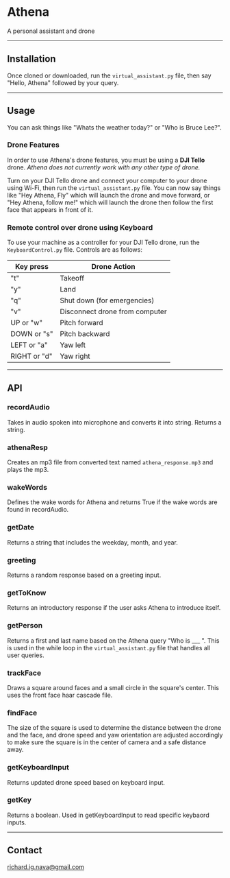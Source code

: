 # Athena
A personal assistant and drone


---

## Installation

Once cloned or downloaded, run the `virtual_assistant.py` file, then say "Hello, Athena" followed by your query. 


---

## Usage

You can ask things like "Whats the weather today?" or "Who is Bruce Lee?". 

### Drone Features

In order to use Athena's drone features, you must be using a **DJI Tello** drone. *Athena does not currently work with any other type of drone.* 

Turn on your DJI Tello drone and connect your computer to your drone using Wi-Fi, then run the `virtual_assistant.py` file. You can now say things like "Hey Athena, Fly" which will launch the drone and move forward, or "Hey Athena, follow me!" which will launch the drone then follow the first face that appears in front of it.

### Remote control over drone using Keyboard

To use your machine as a controller for your DJI Tello drone, run the `KeyboardControl.py` file. Controls are as follows: 

| Key press      | Drone Action  |
| -------------- | ------------- |
| "t"      | Takeoff      |
| "y"      | Land      |
| "q"      | Shut down (for emergencies)  |
| "v"      | Disconnect drone from computer      |
| UP or "w"      | Pitch forward        |
| DOWN or "s"      | Pitch backward      |
| LEFT or "a"         | Yaw left       |
| RIGHT or "d"      | Yaw right        |



---

## API 


### recordAudio

Takes in audio spoken into microphone and converts it into string. Returns a string. 

### athenaResp

Creates an mp3 file from converted text named `athena_response.mp3` and plays the mp3. 

### wakeWords

Defines the wake words for Athena and returns True if the wake words are found in recordAudio.

### getDate 

Returns a string that includes the weekday, month, and year.

### greeting

Returns a random response based on a greeting input.

### getToKnow

Returns an introductory response if the user asks Athena to introduce itself.

### getPerson

Returns a first and last name based on the Athena query "Who is ___ ". This is used in the while loop in the `virtual_assistant.py` file that handles all user queries.

### trackFace 

Draws a square around faces and a small circle in the square's center. This uses the front face haar cascade file. 

### findFace 

The size of the square is used to determine the distance between the drone and the face, and drone speed and yaw orientation are adjusted accordingly to make sure the square is in the center of camera and a safe distance away. 

### getKeyboardInput 

Returns updated drone speed based on keyboard input. 

### getKey 

Returns a boolean. Used in getKeyboardInput to read specific keybaord inputs.


---

## Contact

richard.ig.nava@gmail.com
